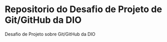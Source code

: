 # Repositorio do Desafio de Projeto de Git/GitHub da DIO
Desafio de Projeto sobre Git/GitHub da DIO
